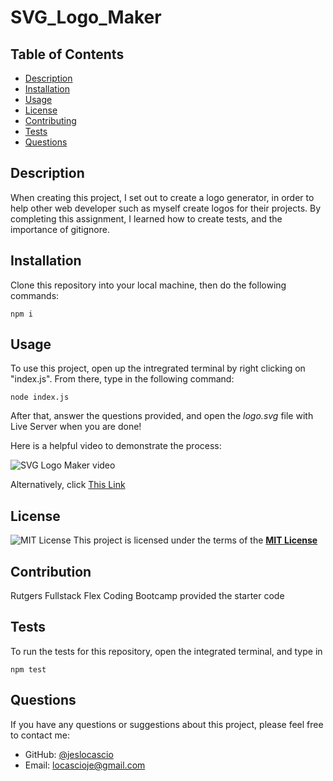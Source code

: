 # SVG_Logo_Maker
  ## Table of Contents
  - [Description](#description)
  - [Installation](#installation)
  - [Usage](#usage)
  - [License](#license)
  - [Contributing](#contributing)
  - [Tests](#tests)
  - [Questions](#questions)

  ## Description
  When creating this project, I set out to create a logo generator, in order to help other web developer such as myself create logos for their projects. By completing this assignment, I learned how to create tests, and the importance of gitignore.

  ## Installation
  Clone this repository into your local machine, then do the following commands:

  ```npm i```
  
  ## Usage
  To use this project, open up the intregrated terminal by right clicking on "index.js". From there, type in the following command:
  
  ```node index.js```

 After that, answer the questions provided, and open the *logo.svg* file with Live Server when you are done!

 Here is a helpful video to demonstrate the process:

 ![SVG Logo Maker video](./examples/SVG_Logo_Maker_In_Action.gif)

 Alternatively, click [This Link](https://drive.google.com/file/d/1BnDorTqWUOIu8Q8TV9yOSNx0zzE_VFEB/view)
  
 ## License
 ![MIT License](https://img.shields.io/badge/License-MIT-yellow.svg)
  This project is licensed under the terms of the **[MIT License](https://opensource.org/licenses/MIT)**
  
  ## Contribution
  
Rutgers Fullstack Flex Coding Bootcamp provided the starter code

  ## Tests
  
  To run the tests for this repository, open the integrated terminal, and type in

  ```npm test```

  ## Questions
  If you have any questions or suggestions about this project, please feel free to contact me:
- GitHub: [@jeslocascio](http://github.com/jeslocascio)
- Email: locascioje@gmail.com
